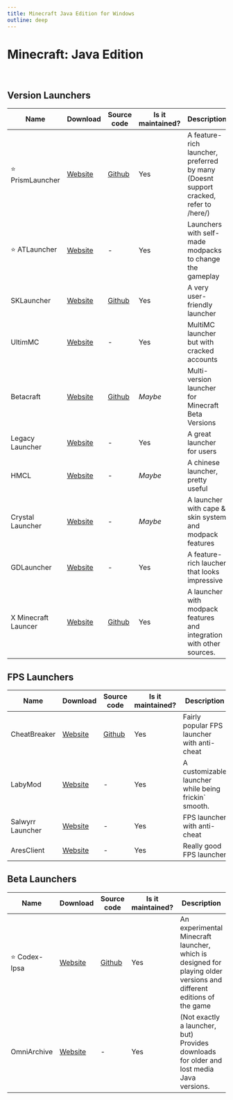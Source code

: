 ```yaml
---
title: Minecraft Java Edition for Windows
outline: deep
---
```


# Minecraft: Java Edition

<br>

## Version Launchers

| Name | Download | Source code | Is it maintained? | Description
| ------ | ------ | ------ | ------ | ------
| ⭐ PrismLauncher | [Website](https://prismlauncher.org/) | [Github](https://github.com/PrismLauncher/PrismLauncher) | Yes | A feature-rich launcher, preferred by many (Doesnt support cracked, refer to /here/)
| ⭐ ATLauncher | [Website](https://atlauncher.com/) | - | Yes | Launchers with self-made modpacks to change the gameplay 
| SKLauncher | [Website](https://skmedix.pl/) | [Github](https://github.com/skmedix/SKlauncher) | Yes | A very user-friendly launcher 
| UltimMC | [Website](https://github.com/UltimMC/Launcher) | - | Yes | MultiMC launcher but with cracked accounts
Betacraft| [Website](https://betacraft.uk/) | [Github](https://github.com/betacraftuk/betacraft-launcher/)| *Maybe* | Multi-version launcher for Minecraft Beta Versions
| Legacy Launcher | [Website](https://llaun.ch/en) | - | Yes | A great launcher for users
| HMCL | [Website](https://hmcl.huangyuhui.net/) | - | *Maybe* | A chinese launcher, pretty useful
| Crystal Launcher | [Website](https://crystal-launcher.net/) | - | *Maybe* | A launcher with cape & skin system and modpack features
| GDLauncher | [Website](https://gdlauncher.com/) | - | Yes | A feature-rich laucher that looks impressive
| X Minecraft Launcer | [Website](https://xmcl.app/) | [Github](https://github.com/voxelum/x-minecraft-launcher) | Yes | A launcher with modpack features and integration with other sources.

## FPS Launchers

| Name | Download | Source code | Is it maintained? | Description
| ------ | ------ | ------ | ------ | ------
| CheatBreaker | [Website](https://cheatbreaker.net/) | [Github](https://github.com/CheatBreakerNet/Launcher/) | Yes | Fairly popular FPS launcher with anti-cheat
| LabyMod | [Website](https://www.labymod.net/en) | - | Yes | A customizable launcher while being frickin` smooth.
| Salwyrr Launcher | [Website](https://www.salwyrr.com/) | - | Yes | FPS launcher with anti-cheat
| AresClient | [Website](https://www.aresclient.com/) | - | Yes | Really good FPS launcher

## Beta Launchers

| Name | Download | Source code | Is it maintained? | Description
| ------ | ------ | ------ | ------ | ------
| ⭐ Codex-Ipsa | [Website](https://codex-ipsa.cz/mclauncher/) | [Github](https://github.com/Codex-Ipsa/CodexIpsa-Launcher) | Yes | An experimental Minecraft launcher, which is designed for playing older versions and different editions of the game
| OmniArchive | [Website](https://omniarchive.uk/) | - | Yes | (Not exactly a launcher, but) Provides downloads for older and lost media Java versions.